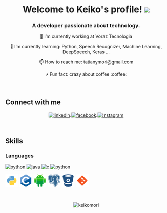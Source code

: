 <h1 align="center">
  Welcome to Keiko's profile!
  <img src="https://media.giphy.com/media/hvRJCLFzcasrR4ia7z/giphy.gif" width="28">
</h1>

<h3 align="center">A developer passionate about technology.</h3>

<p align="center"> 🔭 I’m currently working at Voraz Tecnologia </p> 
<p align="center"> 🌱 I’m currently learning: Python, Speech Recognizer, Machine Learning, DeepSpeech, Keras ... </p>
<p align="center"> 📫 How to reach me: tatianymori@gmail.com </p>
<p align="center"> ⚡ Fun fact: crazy about coffee :coffee: </p>

<br>

<h2>Connect with me</h2>

<p align="center">
  <a href="https://linkedin.com/in/tatianymori">
    <img align="center" src="https://github.com/keikomori/icons-badges/blob/master/icons/LinkedIn/linkedin.svg" alt="linkedin" height="30" width="40" />
  </a>
  <a href="https://facebook.com/tatianymori">
    <img align="center" src="https://github.com/keikomori/icons-badges/blob/master/icons/Facebook/facebook.svg" alt="facebook" height="30" width="40" />
  </a>
  <a href="https://instagram.com/tatianymori">
    <img align="center" src="https://github.com/keikomori/icons-badges/blob/master/icons/Instagram/instagram.svg" alt="instagram" height="30" width="40" />
  </a>
</p>

<br>

<h2>Skills</h2>

<h3>Languages</h3>
<p>
  <a href="https://www.python.org"><img src="https://github.com/keikomori/icons-badges/blob/master/icons/Python/python.svg" alt="python" width="40" height="40"/>
  <a href="https://www.java.com"><img src="https://github.com/keikomori/icons-badges/blob/master/icons/Java/java.svg" alt="java" width="40" height="40"/>
  <a href="https://www.learn-c.org"><img src="https://github.com/keikomori/icons-badges/blob/master/icons/C/c.svg" alt="c" width="40" height="40"/>
  <a href="https://www.learncpp.com/"><img src="https://github.com/keikomori/icons-badges/blob/master/icons/C%20%2B%2B/c.svg" alt="python" width="40" height="40"/>
  
 

</p>

<p align="center"> 

  <a href="https://www.python.org" target="_blank"><img src="https://github.com/keikomori/icons/blob/master/Python/python.svg" alt="python" width="40" height="40"/></a> 
  <a href="https://https://www.cprogramming.com/" target="_blank"><img src="https://github.com/keikomori/icons/blob/master/C/c.svg" alt="c" width="40" height="40"/></a>
  <a href="https://developer.android.com/studio/" target="_blank"><img src="https://github.com/keikomori/icons/blob/master/Android/android.svg" alt="android" width="40" height="40"/></a>
  <a href="https://www.postgresql.org" target="_blank"><img src="https://github.com/keikomori/icons/blob/master/Postgresql/postgresql.svg" alt="postgresql" width="40" height="40"/></a> 
  <a href="https://bitbucket.org/" target="_blank"><img src="https://github.com/keikomori/icons/blob/master/Bitbucket/bitbucket.svg" alt="bitbucket" width="40" height="40"/></a> 
  <a href="https://git-scm.com/" target="_blank"><img src="https://github.com/keikomori/icons/blob/master/Git/git.svg" alt="git" width="40" height="40"/></a>
</p>

<br>

<p align="center"><img src="https://github-readme-stats.vercel.app/api/top-langs?username=keikomori&show_icons=true&locale=en&layout=compact" alt="keikomori" /></p>
